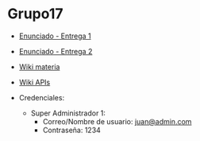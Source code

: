 # Grupo17

- [Enunciado - Entrega 1](https://docs.google.com/document/d/e/2PACX-1vQgex-ZEYq-4aHqAbWABMRoZ21I4zZDlHJy0tTwwjLZ3ub70rScHLEq5Ix0MymgB3Ce2GZbwrVRgqqB/pub)
- [Enunciado - Entrega 2](https://docs.google.com/document/d/e/2PACX-1vSYlPSfYXcZqWhrM-699g8oGtsGhLZ78xvFb2uTJ7UVwdbdLWJ_1qtnTyrAYSOBzM40nOn2Yzum4Vfg/pub)
- [Wiki materia](https://proyecto-de-software.github.io/)
- [Wiki APIs](https://proyecto-de-software.github.io/api/)

- Credenciales:
  - Super Administrador 1:
    - Correo/Nombre de usuario: juan@admin.com
    - Contraseña: 1234